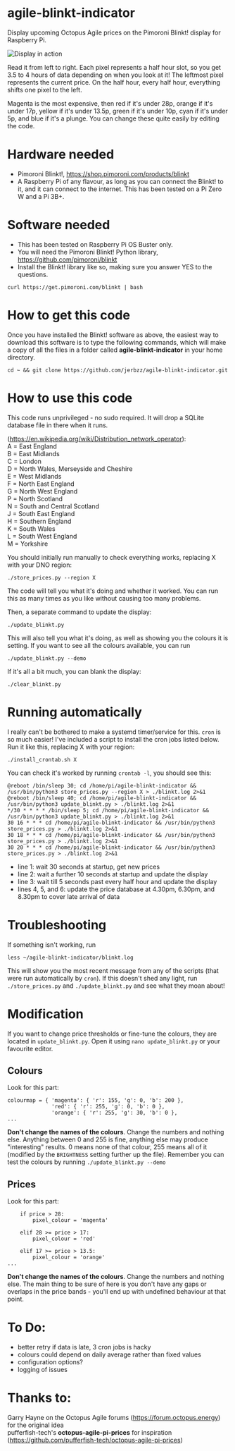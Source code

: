 # agile-blinkt-indicator
Display upcoming Octopus Agile prices on the Pimoroni Blinkt! display for Raspberry Pi.

![Display in action](https://raw.githubusercontent.com/jerbzz/agile-blinkt-indicator/main/images/DSC_5094.jpg)

Read it from left to right. Each pixel represents a half hour slot, so you get 3.5 to 4 hours of data depending on when you look at it! The leftmost pixel represents the current price. On the half hour, every half hour, everything shifts one pixel to the left.

Magenta is the most expensive, then red if it's under 28p, orange if it's under 17p, yellow if it's under 13.5p, green if it's under 10p, cyan if it's under 5p, and blue if it's a plunge. You can change these quite easily by editing the code.

# Hardware needed

- Pimoroni Blinkt!, https://shop.pimoroni.com/products/blinkt
- A Raspberry Pi of any flavour, as long as you can connect the Blinkt! to it, and it can connect to the internet. This has been tested on a Pi Zero W and a Pi 3B+.

# Software needed

- This has been tested on Raspberry Pi OS Buster only.
- You will need the Pimoroni Blinkt! Python library, https://github.com/pimoroni/blinkt
- Install the Blinkt! library like so, making sure you answer YES to the questions.
```
curl https://get.pimoroni.com/blinkt | bash
```

# How to get this code
Once you have installed the Blinkt! software as above, the easiest way to download this software is to type the following commands, which will make a copy of all the files in a folder called **agile-blinkt-indicator** in your home directory.

```
cd ~ && git clone https://github.com/jerbzz/agile-blinkt-indicator.git
```

# How to use this code

This code runs unprivileged - no sudo required. It will drop a SQLite database file in there when it runs.

(https://en.wikipedia.org/wiki/Distribution_network_operator):  
A = East England  
B = East Midlands  
C = London  
D = North Wales, Merseyside and Cheshire  
E = West Midlands  
F = North East England  
G = North West England  
P = North Scotland  
N = South and Central Scotland  
J = South East England  
H = Southern England  
K = South Wales  
L = South West England  
M = Yorkshire  

You should initially run manually to check everything works, replacing X with your DNO region:
```
./store_prices.py --region X
```

The code will tell you what it's doing and whether it worked. You can run this as many times as you like without causing too many problems. 

Then, a separate command to update the display:

```
./update_blinkt.py
```

This will also tell you what it's doing, as well as showing you the colours it is setting. If you want to see all the colours available, you can run 

```
./update_blinkt.py --demo
```

If it's all a bit much, you can blank the display:

```
./clear_blinkt.py
```

# Running automatically
I really can't be bothered to make a systemd timer/service for this. `cron` is so much easier!
I've included a script to install the cron jobs listed below. Run it like this, replacing X with your region:
```
./install_crontab.sh X
```
You can check it's worked by running `crontab -l`, you should see this:
```
@reboot /bin/sleep 30; cd /home/pi/agile-blinkt-indicator && /usr/bin/python3 store_prices.py --region X > ./blinkt.log 2>&1
@reboot /bin/sleep 40; cd /home/pi/agile-blinkt-indicator && /usr/bin/python3 update_blinkt.py > ./blinkt.log 2>&1
*/30 * * * * /bin/sleep 5; cd /home/pi/agile-blinkt-indicator && /usr/bin/python3 update_blinkt.py > ./blinkt.log 2>&1
30 16 * * * cd /home/pi/agile-blinkt-indicator && /usr/bin/python3 store_prices.py > ./blinkt.log 2>&1
30 18 * * * cd /home/pi/agile-blinkt-indicator && /usr/bin/python3 store_prices.py > ./blinkt.log 2>&1
30 20 * * * cd /home/pi/agile-blinkt-indicator && /usr/bin/python3 store_prices.py > ./blinkt.log 2>&1
```
- line 1: wait 30 seconds at startup, get new prices
- line 2: wait a further 10 seconds at startup and update the display
- line 3: wait till 5 seconds past every half hour and update the display
- lines 4, 5, and 6: update the price database at 4.30pm, 6.30pm, and 8.30pm to cover late arrival of data

# Troubleshooting

If something isn't working, run 
```
less ~/agile-blinkt-indicator/blinkt.log
```
This will show you the most recent message from any of the scripts (that were run automatically by `cron`). If this doesn't shed any light, run `./store_prices.py` and `./update_blinkt.py` and see what they moan about!

# Modification

If you want to change price thresholds or fine-tune the colours, they are located in `update_blinkt.py`. Open it using `nano update_blinkt.py` or your favourite editor. 

## Colours
Look for this part:
```
colourmap = { 'magenta': { 'r': 155, 'g': 0, 'b': 200 },
              'red': { 'r': 255, 'g': 0, 'b': 0 },
              'orange': { 'r': 255, 'g': 30, 'b': 0 },
...
```
**Don't change the names of the colours**. Change the numbers and nothing else. Anything between 0 and 255 is fine, anything else may produce "interesting" results. 0 means none of that colour, 255 means all of it (modified by the `BRIGHTNESS` setting further up the file). Remember you can test the colours by running `./update_blinkt.py --demo`

## Prices
Look for this part:
```
    if price > 28:
        pixel_colour = 'magenta'

    elif 28 >= price > 17:
        pixel_colour = 'red'

    elif 17 >= price > 13.5:
        pixel_colour = 'orange'
...
```
**Don't change the names of the colours**. Change the numbers and nothing else. The main thing to be sure of here is you don't have any gaps or overlaps in the price bands - you'll end up with undefined behaviour at that point.

# To Do:

- better retry if data is late, 3 cron jobs is hacky
- colours could depend on daily average rather than fixed values
- configuration options?
- logging of issues

# Thanks to:

Garry Hayne on the Octopus Agile forums (https://forum.octopus.energy) for the original idea  
pufferfish-tech's **octopus-agile-pi-prices** for inspiration (https://github.com/pufferfish-tech/octopus-agile-pi-prices)

